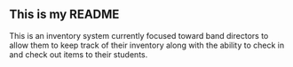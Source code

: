 This is my README
------------------
This is an inventory system currently focused toward band directors to allow them to 
keep track of their inventory along with the ability to check in and check out items
to their students.
